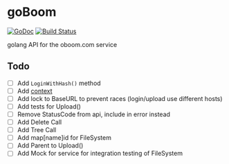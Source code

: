 goBoom
======
[![GoDoc](https://godoc.org/github.com/cryptix/goBoom?status.svg)](https://godoc.org/github.com/cryptix/goBoom)
[![Build Status](https://travis-ci.org/cryptix/goBoom.svg?branch=master)](https://travis-ci.org/cryptix/goBoom)


golang API for the oboom.com service


## Todo
- [ ] Add `LoginWithHash()` method
- [ ] Add [context](https://golang.org/x/net/context)
- [ ] Add lock to BaseURL to prevent races (login/upload use different hosts)
- [ ] Add tests for Upload()
- [ ] Remove StatusCode from api, include in error instead
- [ ] Add Delete Call
- [ ] Add Tree Call
- [ ] Add map[name]id for FileSystem
- [ ] Add Parent to Upload()
- [ ] Add Mock for service for integration testing of FileSystem